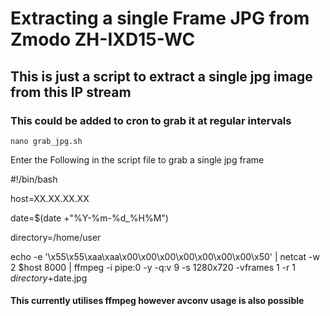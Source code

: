 # Extracting a single Frame JPG from Zmodo ZH-IXD15-WC

## This is just a script to extract a single jpg image from this IP stream

### This could be added to cron to grab it at regular intervals

```shell
nano grab_jpg.sh
```
Enter the Following in the script file to grab a single jpg frame

#!/bin/bash

host=XX.XX.XX.XX

date=$(date +"%Y-%m-%d_%H%M")

directory=/home/user

echo -e '\x55\x55\xaa\xaa\x00\x00\x00\x00\x00\x00\x00\x50' | netcat -w 2 $host 8000 |  ffmpeg -i pipe:0 -y -q:v 9 -s 1280x720 -vframes 1 -r 1 $directory+$date.jpg 


#### This currently utilises ffmpeg however avconv usage is also possible
